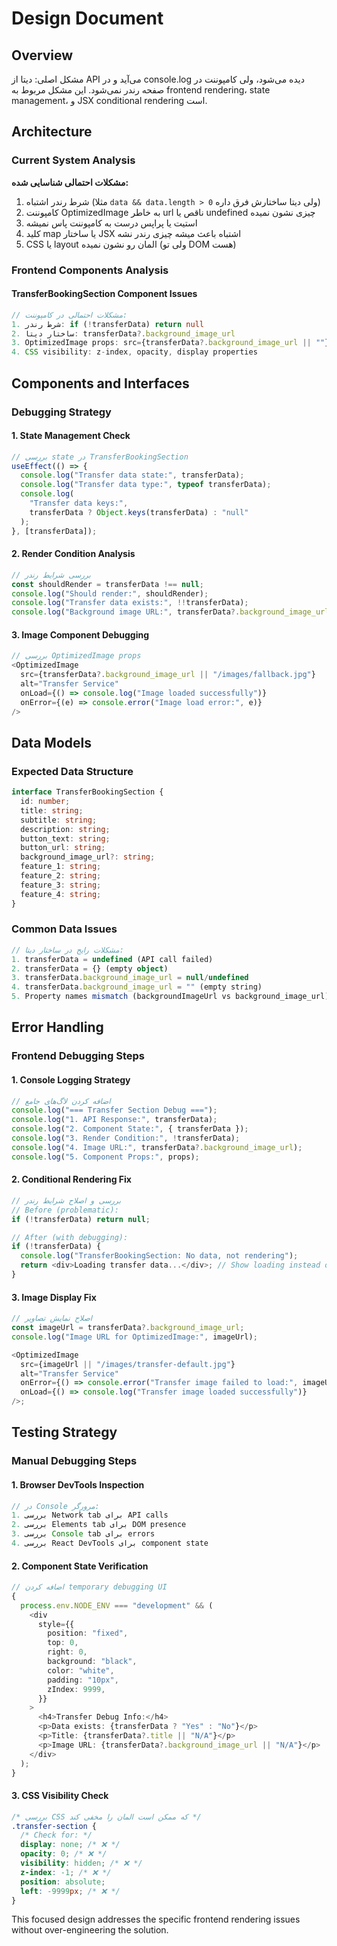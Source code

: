 # Design Document

## Overview

مشکل اصلی: دیتا از API می‌آید و در console.log دیده می‌شود، ولی کامپوننت در صفحه رندر نمی‌شود. این مشکل مربوط به frontend rendering، state management، و JSX conditional rendering است.

## Architecture

### Current System Analysis

**مشکلات احتمالی شناسایی شده:**

1. شرط رندر اشتباه (مثلا `data && data.length > 0` ولی دیتا ساختارش فرق داره)
2. کامپوننت OptimizedImage به خاطر url ناقص یا undefined چیزی نشون نمیده
3. استیت یا پراپس درست به کامپوننت پاس نمیشه
4. کلید map یا ساختار JSX اشتباه باعث میشه چیزی رندر نشه
5. CSS یا layout المان رو نشون نمیده (ولی تو DOM هست)

### Frontend Components Analysis

#### TransferBookingSection Component Issues

```typescript
// مشکلات احتمالی در کامپوننت:
1. شرط رندر: if (!transferData) return null
2. ساختار دیتا: transferData?.background_image_url
3. OptimizedImage props: src={transferData?.background_image_url || ""}
4. CSS visibility: z-index, opacity, display properties
```

## Components and Interfaces

### Debugging Strategy

#### 1. State Management Check

```typescript
// بررسی state در TransferBookingSection
useEffect(() => {
  console.log("Transfer data state:", transferData);
  console.log("Transfer data type:", typeof transferData);
  console.log(
    "Transfer data keys:",
    transferData ? Object.keys(transferData) : "null"
  );
}, [transferData]);
```

#### 2. Render Condition Analysis

```typescript
// بررسی شرایط رندر
const shouldRender = transferData !== null;
console.log("Should render:", shouldRender);
console.log("Transfer data exists:", !!transferData);
console.log("Background image URL:", transferData?.background_image_url);
```

#### 3. Image Component Debugging

```typescript
// بررسی OptimizedImage props
<OptimizedImage
  src={transferData?.background_image_url || "/images/fallback.jpg"}
  alt="Transfer Service"
  onLoad={() => console.log("Image loaded successfully")}
  onError={(e) => console.error("Image load error:", e)}
/>
```

## Data Models

### Expected Data Structure

```typescript
interface TransferBookingSection {
  id: number;
  title: string;
  subtitle: string;
  description: string;
  button_text: string;
  button_url: string;
  background_image_url?: string;
  feature_1: string;
  feature_2: string;
  feature_3: string;
  feature_4: string;
}
```

### Common Data Issues

```typescript
// مشکلات رایج در ساختار دیتا:
1. transferData = undefined (API call failed)
2. transferData = {} (empty object)
3. transferData.background_image_url = null/undefined
4. transferData.background_image_url = "" (empty string)
5. Property names mismatch (backgroundImageUrl vs background_image_url)
```

## Error Handling

### Frontend Debugging Steps

#### 1. Console Logging Strategy

```typescript
// اضافه کردن لاگ‌های جامع
console.log("=== Transfer Section Debug ===");
console.log("1. API Response:", transferData);
console.log("2. Component State:", { transferData });
console.log("3. Render Condition:", !transferData);
console.log("4. Image URL:", transferData?.background_image_url);
console.log("5. Component Props:", props);
```

#### 2. Conditional Rendering Fix

```typescript
// بررسی و اصلاح شرایط رندر
// Before (problematic):
if (!transferData) return null;

// After (with debugging):
if (!transferData) {
  console.log("TransferBookingSection: No data, not rendering");
  return <div>Loading transfer data...</div>; // Show loading instead of null
}
```

#### 3. Image Display Fix

```typescript
// اصلاح نمایش تصاویر
const imageUrl = transferData?.background_image_url;
console.log("Image URL for OptimizedImage:", imageUrl);

<OptimizedImage
  src={imageUrl || "/images/transfer-default.jpg"}
  alt="Transfer Service"
  onError={() => console.error("Transfer image failed to load:", imageUrl)}
  onLoad={() => console.log("Transfer image loaded successfully")}
/>;
```

## Testing Strategy

### Manual Debugging Steps

#### 1. Browser DevTools Inspection

```javascript
// در Console مرورگر:
1. بررسی Network tab برای API calls
2. بررسی Elements tab برای DOM presence
3. بررسی Console tab برای errors
4. بررسی React DevTools برای component state
```

#### 2. Component State Verification

```typescript
// اضافه کردن temporary debugging UI
{
  process.env.NODE_ENV === "development" && (
    <div
      style={{
        position: "fixed",
        top: 0,
        right: 0,
        background: "black",
        color: "white",
        padding: "10px",
        zIndex: 9999,
      }}
    >
      <h4>Transfer Debug Info:</h4>
      <p>Data exists: {transferData ? "Yes" : "No"}</p>
      <p>Title: {transferData?.title || "N/A"}</p>
      <p>Image URL: {transferData?.background_image_url || "N/A"}</p>
    </div>
  );
}
```

#### 3. CSS Visibility Check

```css
/* بررسی CSS که ممکن است المان را مخفی کند */
.transfer-section {
  /* Check for: */
  display: none; /* ❌ */
  opacity: 0; /* ❌ */
  visibility: hidden; /* ❌ */
  z-index: -1; /* ❌ */
  position: absolute;
  left: -9999px; /* ❌ */
}
```

This focused design addresses the specific frontend rendering issues without over-engineering the solution.
